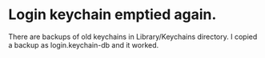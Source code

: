 # Login keychain emptied again.
There are backups of old keychains in Library/Keychains directory. I copied a backup as login.keychain-db and it worked.